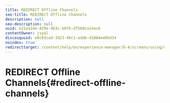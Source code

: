 ```yaml
---
title: REDIRECT Offline Channels
seo-title: REDIRECT Offline Channels
description: null
seo-description: null
uuid: e21aa24e-829e-463c-b076-df5b0ca14acb
contentOwner: jsyal
discoiquuid: e8c03cad-3d23-46c1-addb-d1804e48bd34
noindex: true
redirecttarget: /content/help/en/experience-manager/6-4/screens/using/offline-channels
---
```


# REDIRECT Offline Channels{#redirect-offline-channels}

